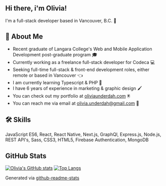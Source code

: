 ## Hi there, i'm Olivia!
I'm a full-stack developer based in Vancouver, B.C. 👋

## 🚀 About Me

- Recent graduate of Langara College's Web and Mobile Application Development post-graduate program 🎓
- Currently working as a freelance full-stack developer for Codeca 💻
- Seeking full-time full-stack & front-end development roles, either remote or based in Vancouver 👈
- I am currently learning Typescript & PHP 🏫
- I have 6 years of experience in marketing & graphic design 🖌️
- You can check out my portfolio at [oliviaunderdah.com](https://www.oliviaunderdah.com) 🖲️
- You can reach me via email at olivia.underdah@gmail.com 📧

## 🛠 Skills
JavaScript ES6, React, React Native, Next.js, GraphQl, Express.js, Node.js, REST API's, Sass, CSS3, HTML5, Firebase Authentication, MongoDB

## GitHub Stats

[![Olivia's GitHub stats](https://github-readme-stats.vercel.app/api?username=olimarie21&count_private=true&show_icons=true&theme=radical)](https://github.com/anuraghazra/github-readme-stats)
[![Top Langs](https://github-readme-stats.vercel.app/api/top-langs/?username=olimarie21&theme=radical&hide=scss)](https://github.com/anuraghazra/github-readme-stats)

Generated via [github-readme-stats](https://github.com/anuraghazra/github-readme-stats)
